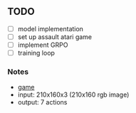 ## TODO
- [ ] model implementation
- [ ] set up assault atari game
- [ ] implement GRPO
- [ ] training loop

### Notes
- [game](https://ale.farama.org/environments/assault/)
- input: 210x160x3 (210x160 rgb image)
- output: 7 actions
